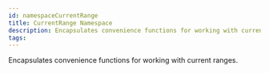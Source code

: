 ```yaml
---
id: namespaceCurrentRange
title: CurrentRange Namespace
description: Encapsulates convenience functions for working with current ranges.
tags:
---
```

Encapsulates convenience functions for working with current ranges.




